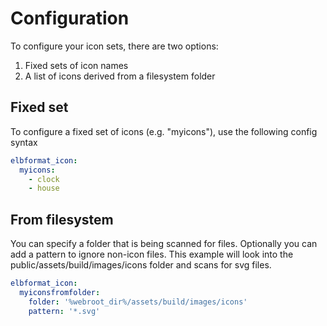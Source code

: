# Configuration

To configure your icon sets, there are two options:
1. Fixed sets of icon names
2. A list of icons derived from a filesystem folder

## Fixed set
To configure a fixed set of icons (e.g. "myicons"), use the following config syntax
```yaml
elbformat_icon:
  myicons:
    - clock
    - house  
```

## From filesystem
You can specify a folder that is being scanned for files. Optionally you can add a pattern to ignore non-icon files.
This example will look into the public/assets/build/images/icons folder and scans for svg files.
```yaml
elbformat_icon:
  myiconsfromfolder:
    folder: '%webroot_dir%/assets/build/images/icons'
    pattern: '*.svg'
```
